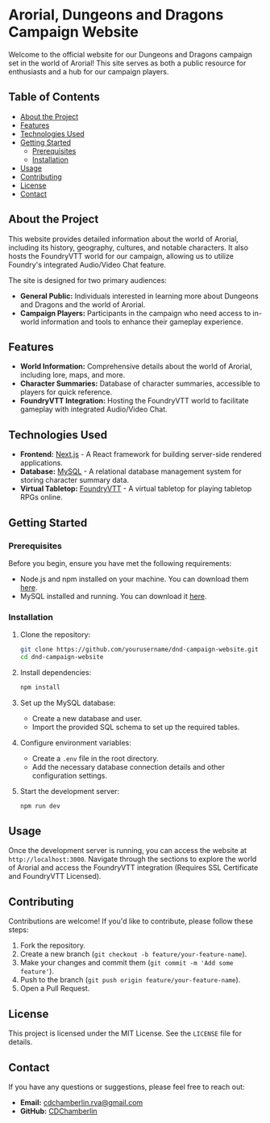 # Arorial, Dungeons and Dragons Campaign Website

Welcome to the official website for our Dungeons and Dragons campaign set in the world of Arorial! This site serves as both a public resource for enthusiasts and a hub for our campaign players.

## Table of Contents

-   [About the Project](#about-the-project)
-   [Features](#features)
-   [Technologies Used](#technologies-used)
-   [Getting Started](#getting-started)
    -   [Prerequisites](#prerequisites)
    -   [Installation](#installation)
-   [Usage](#usage)
-   [Contributing](#contributing)
-   [License](#license)
-   [Contact](#contact)

## About the Project

This website provides detailed information about the world of Arorial, including its history, geography, cultures, and notable characters. It also hosts the FoundryVTT world for our campaign, allowing us to utilize Foundry's integrated Audio/Video Chat feature.

The site is designed for two primary audiences:

-   **General Public:** Individuals interested in learning more about Dungeons and Dragons and the world of Arorial.
-   **Campaign Players:** Participants in the campaign who need access to in-world information and tools to enhance their gameplay experience.

## Features

-   **World Information:** Comprehensive details about the world of Arorial, including lore, maps, and more.
-   **Character Summaries:** Database of character summaries, accessible to players for quick reference.
-   **FoundryVTT Integration:** Hosting the FoundryVTT world to facilitate gameplay with integrated Audio/Video Chat.

## Technologies Used

-   **Frontend:** [Next.js](https://nextjs.org/) - A React framework for building server-side rendered applications.
-   **Database:** [MySQL](https://www.mysql.com/) - A relational database management system for storing character summary data.
-   **Virtual Tabletop:** [FoundryVTT](https://foundryvtt.com/) - A virtual tabletop for playing tabletop RPGs online.

## Getting Started

### Prerequisites

Before you begin, ensure you have met the following requirements:

-   Node.js and npm installed on your machine. You can download them [here](https://nodejs.org/).
-   MySQL installed and running. You can download it [here](https://www.mysql.com/).

### Installation

1. Clone the repository:

    ```bash
    git clone https://github.com/yourusername/dnd-campaign-website.git
    cd dnd-campaign-website
    ```

2. Install dependencies:

    ```bash
    npm install
    ```

3. Set up the MySQL database:

    - Create a new database and user.
    - Import the provided SQL schema to set up the required tables.

4. Configure environment variables:

    - Create a `.env` file in the root directory.
    - Add the necessary database connection details and other configuration settings.

5. Start the development server:
    ```bash
    npm run dev
    ```

## Usage

Once the development server is running, you can access the website at `http://localhost:3000`. Navigate through the sections to explore the world of Arorial and access the FoundryVTT integration (Requires SSL Certificate and FoundryVTT Licensed).

## Contributing

Contributions are welcome! If you'd like to contribute, please follow these steps:

1. Fork the repository.
2. Create a new branch (`git checkout -b feature/your-feature-name`).
3. Make your changes and commit them (`git commit -m 'Add some feature'`).
4. Push to the branch (`git push origin feature/your-feature-name`).
5. Open a Pull Request.

## License

This project is licensed under the MIT License. See the `LICENSE` file for details.

## Contact

If you have any questions or suggestions, please feel free to reach out:

-   **Email:** cdchamberlin.rva@gmail.com
-   **GitHub:** [CDChamberlin](https://github.com/CDChamberlin)
